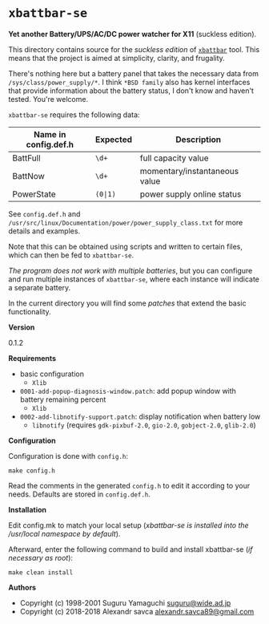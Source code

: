 `xbattbar-se`
=============

**Yet another Battery/UPS/AC/DC power watcher for X11** (suckless edition).

This directory contains source for the *suckless edition* of
[`xbattbar`](https://gitlab.com/chinarulezzz/xbattbar) tool. This means that the
project is aimed at simplicity, clarity, and frugality.

There's nothing here but a battery panel that takes the necessary data from
`/sys/class/power_supply/*`. I think `*BSD family` also has kernel interfaces
that provide information about the battery status, I don't know and haven't tested.
You're welcome.

`xbattbar-se` requires the following data:

| Name in config.def.h      | Expected | Description                   |
|---------------------------|----------|-------------------------------|
| BattFull                  | `\d+`    | full capacity value           |
| BattNow                   | `\d+`    | momentary/instantaneous value |
| PowerState                | `(0\|1)` | power supply online status    |

See `config.def.h` and `/usr/src/linux/Documentation/power/power_supply_class.txt`
for more details and examples.

Note that this can be obtained using scripts and written to certain files,
which can then be fed to `xbattbar-se`.

_The program does not work with multiple batteries_, but you can configure and run
multiple instances of `xbattbar-se`, where each instance will indicate a separate
battery.

In the current directory you will find some _patches_ that extend the basic
functionality.

**Version**

0.1.2

**Requirements**

- basic configuration
  - `Xlib`
- `0001-add-popup-diagnosis-window.patch`: add popup window with battery remaining percent
  - `Xlib`
- `0002-add-libnotify-support.patch`: display notification when battery low
  - `libnotify` (requires `gdk-pixbuf-2.0`, `gio-2.0`, `gobject-2.0`, `glib-2.0`)

**Configuration**

Configuration is done with `config.h`:

	make config.h

Read the comments in the generated `config.h` to edit it according to your needs.
Defaults are stored in `config.def.h`.

**Installation**

Edit config.mk to match your local setup (*xbattbar-se is installed into
the /usr/local namespace by default*).

Afterward, enter the following command to build and install xbattbar-se
(*if necessary as root*):

    make clean install

**Authors**

- Copyright (c) 1998-2001  Suguru Yamaguchi  <suguru@wide.ad.jp>
- Copyright (c) 2018-2018  Alexandr savca    <alexandr.savca89@gmail.com>

